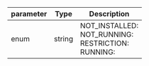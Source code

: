 | parameter | Type | Description |
| ----------- | ----------- |----------- |
| enum  |  string  | NOT_INSTALLED: <br/>NOT_RUNNING: <br/>RESTRICTION: <br/>RUNNING:    |